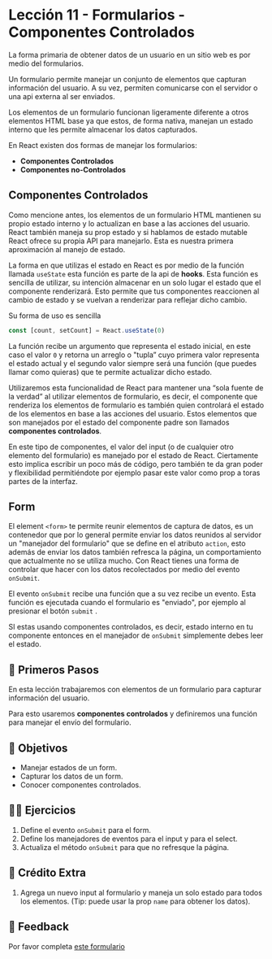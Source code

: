 # Lección 11 - Formularios - Componentes Controlados

La forma primaria de obtener datos de un usuario en un sitio web es por medio del formularios.

Un formulario permite manejar un conjunto de elementos que capturan información del usuario. A su vez, permiten comunicarse con el servidor o una api externa al ser enviados.

Los elementos de un formulario funcionan ligeramente diferente a otros elementos HTML base ya que estos, de forma nativa, manejan un estado interno que les permite almacenar los datos capturados.

En React existen dos formas de manejar los formularios:

- **Componentes Controlados**
- **Componentes no-Controlados**

## Componentes Controlados

Como mencione antes, los elementos de un formulario HTML mantienen su propio estado interno y lo actualizan en base a las acciones del usuario. React también maneja su prop estado y si hablamos de estado mutable React ofrece su propia API para manejarlo. Esta es nuestra primera aproximación al manejo de estado.

La forma en que utilizas el estado en React es por medio de la función llamada `useState` esta función es parte de la api de **hooks**. Esta función es sencilla de utilizar, su intención almacenar en un solo lugar el estado que el componente renderizará. Esto permite que tus componentes reaccionen al cambio de estado y se vuelvan a renderizar para reflejar dicho cambio.

Su forma de uso es sencilla

```javascript
const [count, setCount] = React.useState(0)
```

La función recibe un argumento que representa el estado inicial, en este caso el valor `0` y retorna un arreglo o "tupla” cuyo primera valor representa el estado actual y el segundo valor siempre será una función (que puedes llamar como quieras) que te permite actualizar dicho estado.

Utilizaremos esta funcionalidad de React para mantener una “sola fuente de la verdad” al utilizar elementos de formulario, es decir, el componente que renderiza los elementos de formulario es también quien controlará el estado de los elementos en base a las acciones del usuario. Estos elementos que son manejados por el estado del componente padre son llamados **componentes controlados**.

En este tipo de componentes, el valor del input (o de cualquier otro elemento del formulario) es manejado por el estado de React. Ciertamente esto implica escribir un poco más de código, pero también te da gran poder y flexibilidad permitiéndote por ejemplo pasar este valor como prop a toras partes de la interfaz.

## Form

El element `<form>` te permite reunir elementos de captura de datos, es un contenedor que por lo general permite enviar los datos reunidos al servidor un "manejador del formulario" que se define en el atributo `action`, esto además de enviar los datos también refresca la página, un comportamiento que actualmente no se utiliza mucho. Con React tienes una forma de controlar que hacer con los datos recolectados por medio del evento `onSubmit`.

El evento `onSubmit` recibe una función que a su vez recibe un evento. Esta función es ejecutada cuando el formulario es "enviado", por ejemplo al presionar el botón `submit` .

SI estas usando componentes controlados, es decir, estado interno en tu componente entonces en el manejador de `onSubmit` simplemente debes leer el estado.

## 🐾 Primeros Pasos

En esta lección trabajaremos con elementos de un formulario para capturar información del usuario.

Para esto usaremos **componentes controlados** y definiremos una función para manejar el envío del formulario.

## 🎯 Objetivos

- Manejar estados de un form.
- Capturar los datos de un form.
- Conocer componentes controlados.

## 🏋️‍♂️ Ejercicios

1. Define el evento `onSubmit` para el form.
2. Define los manejadores de eventos para el input y para el select.
3. Actualiza el método `onSubmit` para que no refresque la página.

## 🍬 Crédito Extra

1. Agrega un nuevo input al formulario y maneja un solo estado para todos los elementos. (Tip: puede usar la prop `name` para obtener los datos).

## 📣 Feedback

Por favor completa [este formulario](https://docs.google.com/forms/d/e/1FAIpQLSfVXaAKvJ7aj_de08YTet3g4Go5FV7QrI9TJWkYI1UDg1KW6A/viewform?usp=pp_url&entry.1045988887=Lección%2011)
